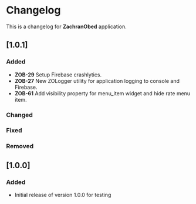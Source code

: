 # Changelog

This is a changelog for **ZachranObed** application.

## [1.0.1]
### Added
- **ZOB-29** Setup Firebase crashlytics.
- **ZOB-27** New ZOLogger utility for application logging to console and Firebase.
- **ZOB-61** Add visibility property for menu_item widget and hide rate menu item.

### Changed

### Fixed

### Removed

## [1.0.0]
### Added
- Initial release of version 1.0.0 for testing